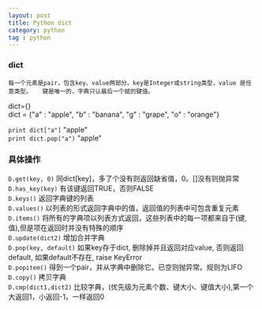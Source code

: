 ```yaml
---
layout: post
title: Python dict
category: python
tag : python
---
```


### dict  

`每一个元素是pair，包含key、value两部分。key是Integer或string类型，value 是任意类型。  
键是唯一的，字典只认最后一个赋的键值。`  
  
 
dict={}  
dict = {"a" : "apple", "b" : "banana", "g" : "grape", "o" : "orange"}   
 
`print dict["a"]` "apple"  
`print dict.pop("a")` "apple"  

### 具体操作
`D.get(key, 0)`          同dict[key]，多了个没有则返回缺省值，0。[]没有则抛异常  
`D.has_key(key)`         有该键返回TRUE，否则FALSE  
`D.keys()`               返回字典键的列表  
`D.values()`             以列表的形式返回字典中的值，返回值的列表中可包含重复元素  
`D.items()`           将所有的字典项以列表方式返回，这些列表中的每一项都来自于(键,值),但是项在返回时并没有特殊的顺序  
`D.update(dict2)`     增加合并字典  
`D.pop(key, default)` 如果key存于dict, 删除掉并且返回对应value, 否则返回default, 如果default不存在, raise KeyError  
`D.popitem()`         得到一个pair，并从字典中删除它。已空则抛异常。规则为LIFO    
`D.copy()`            拷贝字典  
`D.cmp(dict1,dict2)`  比较字典，(优先级为元素个数、键大小、键值大小),第一个大返回1，小返回-1，一样返回0  



